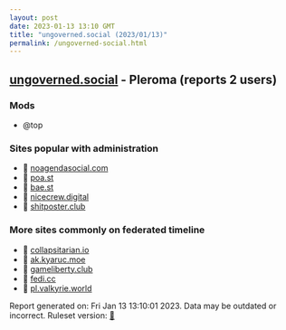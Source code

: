 ```yaml
---
layout: post
date: 2023-01-13 13:10 GMT
title: "ungoverned.social (2023/01/13)"
permalink: /ungoverned-social.html
---
```


## [ungoverned.social](https://ungoverned.social) - Pleroma (reports 2 users)

### Mods
 * @top

### Sites popular with administration

* 🐘 [noagendasocial.com](/noagendasocial-com.html)
* 🐘 [poa.st](/poa-st.html)
* 🐘 [bae.st](/bae-st.html)
* 🐘 [nicecrew.digital](/nicecrew-digital.html)
* 🐘 [shitposter.club](/shitposter-club.html)

### More sites commonly on federated timeline

* 🐘 [collapsitarian.io](/collapsitarian-io.html)
* 🐘 [ak.kyaruc.moe](/ak-kyaruc-moe.html)
* 🐘 [gameliberty.club](/gameliberty-club.html)
* 🐘 [fedi.cc](/fedi-cc.html)
* 🐘 [pl.valkyrie.world](/pl-valkyrie-world.html)

Report generated on: Fri Jan 13 13:10:01 2023. Data may be outdated or incorrect.
Ruleset version: [🧁](/version-cupcake)
